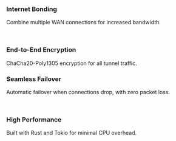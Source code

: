 <div class="grid grid-cols-2 gap-4">
<div>

### <icon-carbon-connect/> Internet Bonding
Combine multiple WAN connections for increased bandwidth.

<br>

### <icon-carbon-security/> End-to-End Encryption
ChaCha20-Poly1305 encryption for all tunnel traffic.

</div>
<div>

### <icon-carbon-shuffle/> Seamless Failover
Automatic failover when connections drop, with zero packet loss.

<br>

### <icon-carbon-rocket/> High Performance
Built with Rust and Tokio for minimal CPU overhead.

</div>
</div>
